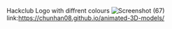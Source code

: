 Hackclub Logo with diffrent colours
![Screenshot (67)](https://github.com/user-attachments/assets/e26969d5-d087-47a0-a83e-42368030eafd)
link:https://chunhan08.github.io/animated-3D-models/
